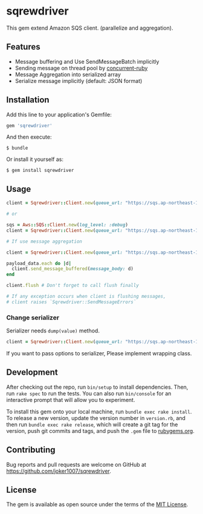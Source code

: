# sqrewdriver

This gem extend Amazon SQS client. (parallelize and aggregation).

## Features

- Message buffering and Use SendMessageBatch implicitly
- Sending message on thread pool by [concurrent-ruby](https://github.com/ruby-concurrency/concurrent-ruby)
- Message Aggregation into serialized array
- Serialize message implicitly (default: JSON format)

## Installation

Add this line to your application's Gemfile:

```ruby
gem 'sqrewdriver'
```

And then execute:

    $ bundle

Or install it yourself as:

    $ gem install sqrewdriver

## Usage

```ruby
client = Sqrewdriver::Client.new(queue_url: "https://sqs.ap-northeast-1.amazonaws.com/dummy/dummy")

# or

sqs = Aws::SQS::Client.new(log_level: :debug)
client = Sqrewdriver::Client.new(queue_url: "https://sqs.ap-northeast-1.amazonaws.com/dummy/dummy", client: sqs)

# If use message aggregation

client = Sqrewdriver::Client.new(queue_url: "https://sqs.ap-northeast-1.amazonaws.com/dummy/dummy", aggregate_messages_per: 100) # one SQS message is a serialized array having 100 items.

payload_data.each do |d|
  client.send_message_buffered(message_body: d)
end

client.flush # Don't forget to call flush finally

# If any exception occurs when client is flushing messages,
# client raises `Sqrewdriver::SendMessageErrors`
```

### Change serializer

Serializer needs `dump(value)` method.

```ruby
client = Sqrewdriver::Client.new(queue_url: "https://sqs.ap-northeast-1.amazonaws.com/dummy/dummy", serializer: YAML)
```

If you want to pass options to serializer, Please implement wrapping class.

## Development

After checking out the repo, run `bin/setup` to install dependencies. Then, run `rake spec` to run the tests. You can also run `bin/console` for an interactive prompt that will allow you to experiment.

To install this gem onto your local machine, run `bundle exec rake install`. To release a new version, update the version number in `version.rb`, and then run `bundle exec rake release`, which will create a git tag for the version, push git commits and tags, and push the `.gem` file to [rubygems.org](https://rubygems.org).

## Contributing

Bug reports and pull requests are welcome on GitHub at https://github.com/joker1007/sqrewdriver.

## License

The gem is available as open source under the terms of the [MIT License](https://opensource.org/licenses/MIT).

